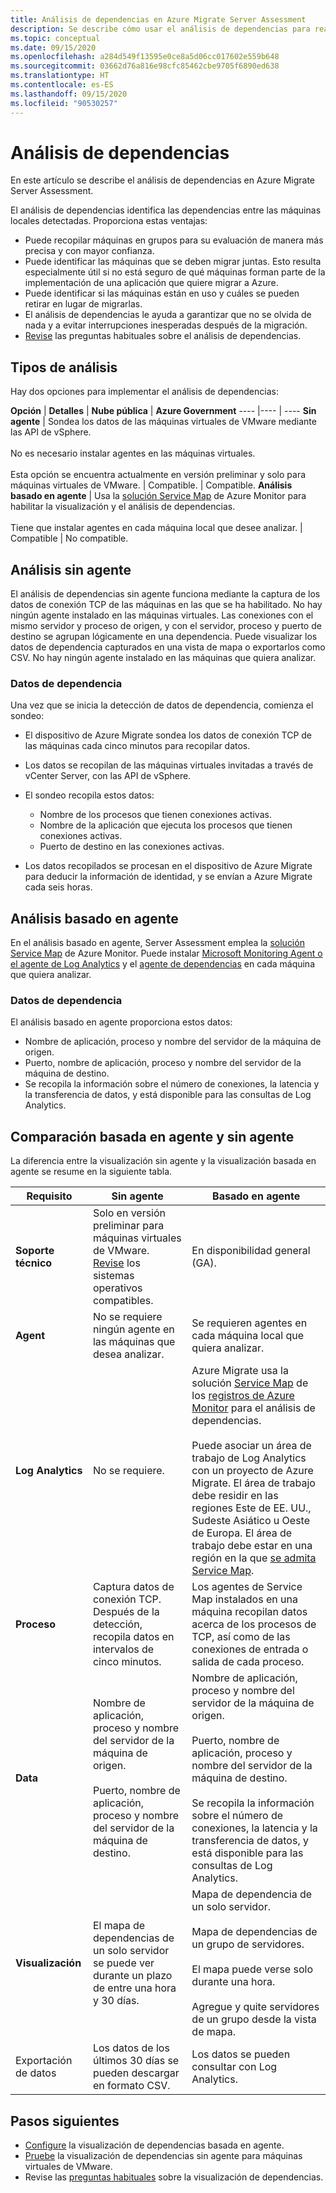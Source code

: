 ```yaml
---
title: Análisis de dependencias en Azure Migrate Server Assessment
description: Se describe cómo usar el análisis de dependencias para realizar evaluaciones mediante Azure Migrate Server Assessment.
ms.topic: conceptual
ms.date: 09/15/2020
ms.openlocfilehash: a284d549f13595e0ce8a5d06cc017602e559b648
ms.sourcegitcommit: 03662d76a816e98cfc85462cbe9705f6890ed638
ms.translationtype: HT
ms.contentlocale: es-ES
ms.lasthandoff: 09/15/2020
ms.locfileid: "90530257"
---
```

# <a name="dependency-analysis"></a>Análisis de dependencias

En este artículo se describe el análisis de dependencias en Azure Migrate Server Assessment.


El análisis de dependencias identifica las dependencias entre las máquinas locales detectadas. Proporciona estas ventajas: 

- Puede recopilar máquinas en grupos para su evaluación de manera más precisa y con mayor confianza.
- Puede identificar las máquinas que se deben migrar juntas. Esto resulta especialmente útil si no está seguro de qué máquinas forman parte de la implementación de una aplicación que quiere migrar a Azure.
- Puede identificar si las máquinas están en uso y cuáles se pueden retirar en lugar de migrarlas.
- El análisis de dependencias le ayuda a garantizar que no se olvida de nada y a evitar interrupciones inesperadas después de la migración.
- [Revise](common-questions-discovery-assessment.md#what-is-dependency-visualization) las preguntas habituales sobre el análisis de dependencias.


## <a name="analysis-types"></a>Tipos de análisis

Hay dos opciones para implementar el análisis de dependencias:

**Opción** | **Detalles** | **Nube pública** | **Azure Government**
----  |---- | ---- 
**Sin agente** | Sondea los datos de las máquinas virtuales de VMware mediante las API de vSphere.<br/><br/> No es necesario instalar agentes en las máquinas virtuales.<br/><br/> Esta opción se encuentra actualmente en versión preliminar y solo para máquinas virtuales de VMware. | Compatible. | Compatible.
**Análisis basado en agente** | Usa la [solución Service Map](../azure-monitor/insights/service-map.md) de Azure Monitor para habilitar la visualización y el análisis de dependencias.<br/><br/> Tiene que instalar agentes en cada máquina local que desee analizar. | Compatible | No compatible.


## <a name="agentless-analysis"></a>Análisis sin agente

El análisis de dependencias sin agente funciona mediante la captura de los datos de conexión TCP de las máquinas en las que se ha habilitado. No hay ningún agente instalado en las máquinas virtuales. Las conexiones con el mismo servidor y proceso de origen, y con el servidor, proceso y puerto de destino se agrupan lógicamente en una dependencia. Puede visualizar los datos de dependencia capturados en una vista de mapa o exportarlos como CSV. No hay ningún agente instalado en las máquinas que quiera analizar.

### <a name="dependency-data"></a>Datos de dependencia

Una vez que se inicia la detección de datos de dependencia, comienza el sondeo:

- El dispositivo de Azure Migrate sondea los datos de conexión TCP de las máquinas cada cinco minutos para recopilar datos.
- Los datos se recopilan de las máquinas virtuales invitadas a través de vCenter Server, con las API de vSphere.
- El sondeo recopila estos datos:

    - Nombre de los procesos que tienen conexiones activas.
    - Nombre de la aplicación que ejecuta los procesos que tienen conexiones activas.
    - Puerto de destino en las conexiones activas.

- Los datos recopilados se procesan en el dispositivo de Azure Migrate para deducir la información de identidad, y se envían a Azure Migrate cada seis horas.


## <a name="agent-based-analysis"></a>Análisis basado en agente

En el análisis basado en agente, Server Assessment emplea la [solución Service Map](../azure-monitor/insights/service-map.md) de Azure Monitor. Puede instalar [Microsoft Monitoring Agent o el agente de Log Analytics](../azure-monitor/platform/agents-overview.md#log-analytics-agent) y el [agente de dependencias](../azure-monitor/platform/agents-overview.md#dependency-agent) en cada máquina que quiera analizar.

### <a name="dependency-data"></a>Datos de dependencia

El análisis basado en agente proporciona estos datos:

- Nombre de aplicación, proceso y nombre del servidor de la máquina de origen.
- Puerto, nombre de aplicación, proceso y nombre del servidor de la máquina de destino.
- Se recopila la información sobre el número de conexiones, la latencia y la transferencia de datos, y está disponible para las consultas de Log Analytics. 



## <a name="compare-agentless-and-agent-based"></a>Comparación basada en agente y sin agente

La diferencia entre la visualización sin agente y la visualización basada en agente se resume en la siguiente tabla.

**Requisito** | **Sin agente** | **Basado en agente**
--- | --- | ---
**Soporte técnico** | Solo en versión preliminar para máquinas virtuales de VMware. [Revise](migrate-support-matrix-vmware.md#dependency-analysis-requirements-agentless) los sistemas operativos compatibles. | En disponibilidad general (GA).
**Agent** | No se requiere ningún agente en las máquinas que desea analizar. | Se requieren agentes en cada máquina local que quiera analizar.
**Log Analytics** | No se requiere. | Azure Migrate usa la solución [Service Map](../azure-monitor/insights/service-map.md) de los [registros de Azure Monitor](../azure-monitor/log-query/log-query-overview.md) para el análisis de dependencias.<br/><br/> Puede asociar un área de trabajo de Log Analytics con un proyecto de Azure Migrate. El área de trabajo debe residir en las regiones Este de EE. UU., Sudeste Asiático u Oeste de Europa. El área de trabajo debe estar en una región en la que [se admita Service Map](../azure-monitor/insights/vminsights-configure-workspace.md#supported-regions).
**Proceso** | Captura datos de conexión TCP. Después de la detección, recopila datos en intervalos de cinco minutos. | Los agentes de Service Map instalados en una máquina recopilan datos acerca de los procesos de TCP, así como de las conexiones de entrada o salida de cada proceso.
**Data** | Nombre de aplicación, proceso y nombre del servidor de la máquina de origen.<br/><br/> Puerto, nombre de aplicación, proceso y nombre del servidor de la máquina de destino. | Nombre de aplicación, proceso y nombre del servidor de la máquina de origen.<br/><br/> Puerto, nombre de aplicación, proceso y nombre del servidor de la máquina de destino.<br/><br/> Se recopila la información sobre el número de conexiones, la latencia y la transferencia de datos, y está disponible para las consultas de Log Analytics. 
**Visualización** | El mapa de dependencias de un solo servidor se puede ver durante un plazo de entre una hora y 30 días. | Mapa de dependencia de un solo servidor.<br/><br/> Mapa de dependencias de un grupo de servidores.<br/><br/>  El mapa puede verse solo durante una hora.<br/><br/> Agregue y quite servidores de un grupo desde la vista de mapa.
Exportación de datos | Los datos de los últimos 30 días se pueden descargar en formato CSV. | Los datos se pueden consultar con Log Analytics.



## <a name="next-steps"></a>Pasos siguientes

- [Configure](how-to-create-group-machine-dependencies.md) la visualización de dependencias basada en agente.
- [Pruebe](how-to-create-group-machine-dependencies-agentless.md) la visualización de dependencias sin agente para máquinas virtuales de VMware.
- Revise las [preguntas habituales](common-questions-discovery-assessment.md#what-is-dependency-visualization) sobre la visualización de dependencias.
